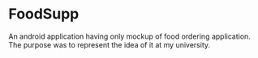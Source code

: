 # FoodSupp
An android application having only mockup of food ordering application. The purpose was to represent the idea of it at my university.


